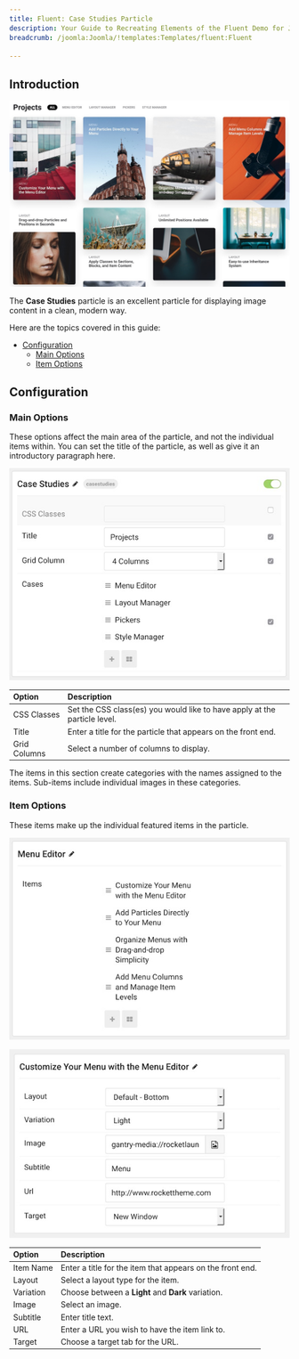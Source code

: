 ```yaml
---
title: Fluent: Case Studies Particle
description: Your Guide to Recreating Elements of the Fluent Demo for Joomla
breadcrumb: /joomla:Joomla/!templates:Templates/fluent:Fluent

---
```


## Introduction

![](assets/particle_case1.jpeg)

The **Case Studies** particle is an excellent particle for displaying image content in a clean, modern way.

Here are the topics covered in this guide:

* [Configuration](#configuration)
    - [Main Options](#main-options)
    - [Item Options](#item-options)

## Configuration

### Main Options 

These options affect the main area of the particle, and not the individual items within. You can set the title of the particle, as well as give it an introductory paragraph here.

![](assets/particle_case2.jpeg)

| Option       | Description                                                               |
| :-----       | :-----                                                                    |
| CSS Classes  | Set the CSS class(es) you would like to have apply at the particle level. |
| Title        | Enter a title for the particle that appears on the front end.             |
| Grid Columns | Select a number of columns to display.                                    |

The items in this section create categories with the names assigned to the items. Sub-items include individual images in these categories.

### Item Options

These items make up the individual featured items in the particle.

![](assets/particle_case3.jpeg)

![](assets/particle_case4.jpeg)

| Option    | Description                                               |
| :-----    | :-----                                                    |
| Item Name | Enter a title for the item that appears on the front end. |
| Layout    | Select a layout type for the item.                        |
| Variation | Choose between a **Light** and **Dark** variation.        |
| Image     | Select an image.                                          |
| Subtitle  | Enter title text.                                         |
| URL       | Enter a URL you wish to have the item link to.            |
| Target    | Choose a target tab for the URL.                          |
